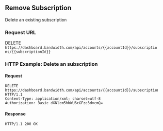 ## Remove Subscription

Delete an existing subscription

### Request URL
DELETE `https://dashboard.bandwidth.com/api/accounts/{{accountId}}/subscriptions/{{subscriptionId}}`

### HTTP Example: Delete an subscription

#### Request
```http
DELETE https://dashboard.bandwidth.com/api/accounts/{{accountId}}/subscriptions/{{subscriptionId}} HTTP/1.1
Content-Type: application/xml; charset=utf-8
Authorization: Basic dXNlcm5hbWU6cGFzc3dvcmQ=
```

#### Response
```http
HTTP/1.1 200 OK
```
